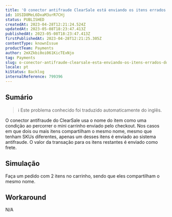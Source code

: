 ```yaml
---
title: 'O conector antifraude ClearSale está enviando os itens errados do carrinho nos casos em que dois ou mais itens têm o mesmo nome.'
id: 1OSID8MeL6DxaM3urR7CHj
status: PUBLISHED
createdAt: 2023-04-28T12:21:24.524Z
updatedAt: 2023-05-08T18:23:47.413Z
publishedAt: 2023-05-08T18:23:47.413Z
firstPublishedAt: 2023-04-28T12:21:25.305Z
contentType: knownIssue
productTeam: Payments
author: 2mXZkbi0oi061KicTExNjo
tag: Payments
slug: o-conector-antifraude-clearsale-esta-enviando-os-itens-errados-do-carrinho-nos-casos-em-que-dois-ou-mais-itens-tem-o-mesmo-nome
locale: pt
kiStatus: Backlog
internalReference: 799396
---
```


## Sumário

>ℹ️ Este problema conhecido foi traduzido automaticamente do inglês.


O conector antifraude do ClearSale usa o nome do item como uma condição ao percorrer o mini carrinho enviado pelo checkout. Nos casos em que dois ou mais itens compartilham o mesmo nome, mesmo que tenham SKUs diferentes, apenas um desses itens é enviado ao sistema antifraude. O valor da transação para os itens restantes é enviado como frete.

## Simulação


Faça um pedido com 2 itens no carrinho, sendo que eles compartilham o mesmo nome.



## Workaround


N/A





